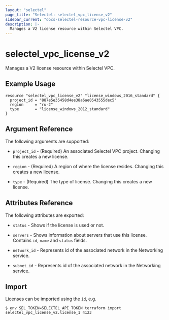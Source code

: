 ```yaml
---
layout: "selectel"
page_title: "Selectel: selectel_vpc_license_v2"
sidebar_current: "docs-selectel-resource-vpc-license-v2"
description: |-
  Manages a V2 license resource within Selectel VPC.
---
```


# selectel\_vpc\_license_v2

Manages a V2 license resource within Selectel VPC.

## Example Usage

```hcl
resource "selectel_vpc_license_v2" "license_windows_2016_standard" {
  project_id = "887e5e35458d4ee38a6ae0543555dec5"
  region     = "ru-2"
  type       = "license_windows_2012_standard"
}
```

## Argument Reference

The following arguments are supported:

* `project_id` - (Required) An associated Selectel VPC project. Changing this
  creates a new license.

* `region` - (Required) A region of where the license resides. Changing this
  creates a new license.

* `type` - (Required) The type of license. Changing this creates a new license.

## Attributes Reference

The following attributes are exported:

* `status` - Shows if the license is used or not.

* `servers` - Shows information about servers that use this license. Contains
  `id`, `name` and `status` fields.

* `network_id` - Represents id of the associated network in the Networking service.

* `subnet_id` - Represents id of the associated network in the Networking service.

## Import

Licenses can be imported using the `id`, e.g.

```shell
$ env SEL_TOKEN=SELECTEL_API_TOKEN terraform import selectel_vpc_license_v2.license_1 4123
```
